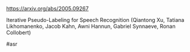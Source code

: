 https://arxiv.org/abs/2005.09267

Iterative Pseudo-Labeling for Speech Recognition (Qiantong Xu, Tatiana Likhomanenko, Jacob Kahn, Awni Hannun, Gabriel Synnaeve, Ronan Collobert)

#asr